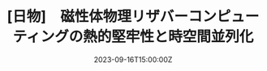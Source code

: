 ---
title: \[日物\]　磁性体物理リザバーコンピューティングの熱的堅牢性と時空間並列化

event: 日本物理学会第78回年次大会
event_url: 

location: 東北大学
summary: Oral talk / Domestic conference

# Talk start and end times.
#   End time can optionally be hidden by prefixing the line with `#`.
date: '2023-09-16T15:00:00Z'
all_day: true


authors: [小林海翔、 求幸年]
tags: [Recent, Oral, Domestic]

# Is this a featured talk? (true/false)
featured: false

---